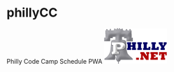 # phillyCC
Philly Code Camp Schedule PWA  ![Philly Code Camp](https://github.com/docluv/phillyCC/raw/master/public/img/phillydotnet.png)
